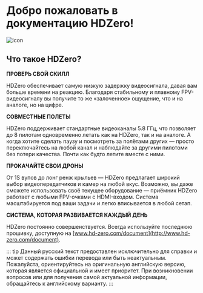 # Добро пожаловать в документацию HDZero!

![icon](/icon.png)

## Что такое HDZero?

**ПРОВЕРЬ СВОЙ СКИЛЛ**

HDZero обеспечивает самую низкую задержку видеосигнала, давая вам больше времени на реакцию. Благодаря стабильному и плавному FPV-видеосигналу вы получите то же «залоченное» ощущение, что и на аналоге, но на цифре.

**СОВМЕСТНЫЕ ПОЛЕТЫ**

HDZero поддерживает стандартные видеоканалы 5.8 ГГц, что позволяет до 8 пилотам одновременно летать как на HDZero, так и на аналоге. А когда хотите сделать паузу и посмотреть за полётами других — просто переключайтесь на любой канал и наблюдайте за другими пилотоми без потери качества. Почти как будто летите вместе с ними.

**ПРОКАЧАЙТЕ СВОИ ДРОНЫ**

От 1S вупов до лонг ренж крыльев — HDZero предлагает широкий выбор видеопередатчиков и камер на любой вкус. Возможно, вы даже сможете использовать своё текущее оборудование — приёмник HDZero работает с любыми FPV-очками с HDMI-входом. Система масштабируется под ваши задачи и легко вписывается в любой сетап.

**СИСТЕМА, КОТОРАЯ РАЗВИВАЕТСЯ КАЖДЫЙ ДЕНЬ**

HDZero постоянно совершенствуется. Всегда используйте последнюю прошивку, доступную на [www.hd-zero.com/document](http://www.hd-zero.com/document).

::: tip
Данный русский текст предоставлен исключительно для справки и может содержать ошибки перевода или быть неактуальным. Пожалуйста, ориентируйтесь на оригинальную английскую версию, которая является официальной и имеет приоритет. При возникновении вопросов или для получения самой актуальной информации, обращайтесь к английскому варианту.
:::
